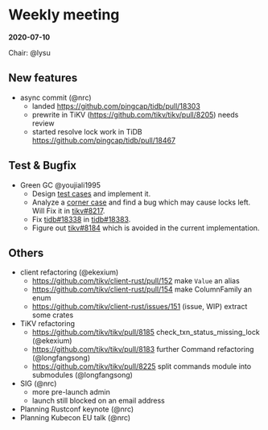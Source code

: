 # Weekly meeting

**2020-07-10**

Chair: @lysu

## New features

* async commit (@nrc)
  - landed https://github.com/pingcap/tidb/pull/18303
  - prewrite in TiKV (https://github.com/tikv/tikv/pull/8205) needs review
  - started resolve lock work in TiDB https://github.com/pingcap/tidb/pull/18467

## Test & Bugfix
* Green GC @youjiali1995
  * Design [test cases](https://docs.google.com/spreadsheets/d/168mV9vIKOvtDfhsfr8BXx9zvp7APddU9ZJE9f3URv6M/edit#gid=0) and implement it.
  * Analyze a [corner case](https://docs.google.com/document/d/14eHWwtx3KTRpW8bzx876pp0V_1AAh19QRUJv8H2lM9Q/edit?ts=5f05c209) and find a bug which may cause locks left. Will Fix it in [tikv#8217](https://github.com/tikv/tikv/pull/8217).
  * Fix [tidb#18338](https://github.com/pingcap/tidb/issues/18338) in [tidb#18383](https://github.com/pingcap/tidb/pull/18383).
  * Figure out [tikv#8184](https://github.com/tikv/tikv/issues/8184) which is avoided in the current implementation.
  
## Others

* client refactoring (@ekexium)
  - https://github.com/tikv/client-rust/pull/152 make `Value` an alias
  - https://github.com/tikv/client-rust/pull/154 make ColumnFamily an enum
  - https://github.com/tikv/client-rust/issues/151 (issue, WIP) extract some crates
* TiKV refactoring
  - https://github.com/tikv/tikv/pull/8185 check_txn_status_missing_lock (@ekexium)
  - https://github.com/tikv/tikv/pull/8183 further Command refactoring (@longfangsong)
  - https://github.com/tikv/tikv/pull/8225 split commands module into submodules (@longfangsong)
* SIG (@nrc)
  - more pre-launch admin
  - launch still blocked on an email address
* Planning Rustconf keynote (@nrc)
* Planning Kubecon EU talk (@nrc)
